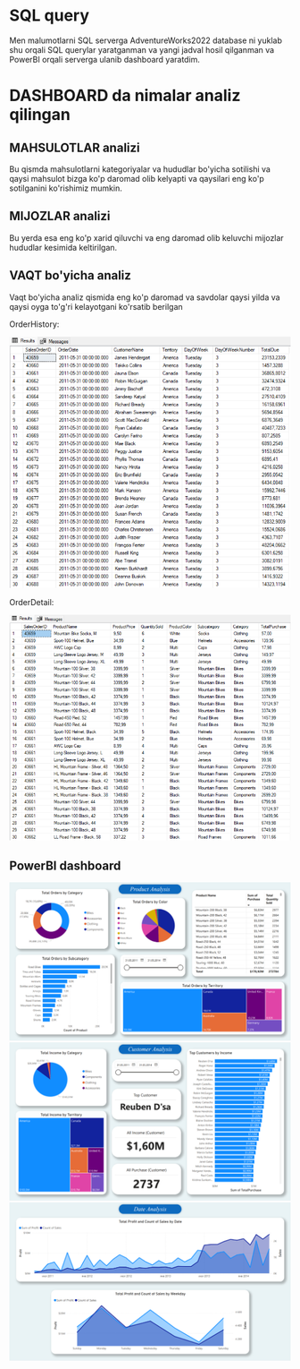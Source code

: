 # SQL query
  Men malumotlarni SQL serverga AdventureWorks2022 database ni yuklab shu orqali SQL querylar yaratganman va yangi jadval hosil qilganman va PowerBI orqali serverga ulanib dashboard yaratdim.
# DASHBOARD da nimalar analiz qilingan
 ## MAHSULOTLAR analizi
  Bu qismda mahsulotlarni kategoriyalar va hududlar bo'yicha sotilishi va qaysi mahsulot bizga ko'p daromad olib kelyapti va qaysilari eng ko'p sotilganini ko'rishimiz mumkin.
 ## MIJOZLAR analizi
  Bu yerda esa eng ko'p xarid qiluvchi va eng daromad olib keluvchi mijozlar hududlar kesimida keltirilgan.
 ## VAQT bo'yicha analiz
  Vaqt bo'yicha analiz qismida eng ko'p daromad va savdolar qaysi yilda va qaysi oyga to'g'ri kelayotgani ko'rsatib berilgan

OrderHistory:

![alt text](table1.png)

OrderDetail:

![alt text](table2.png)

## PowerBI dashboard
![alt text](page1.png)
![alt text](page2.png)
![alt text](page3.png)
